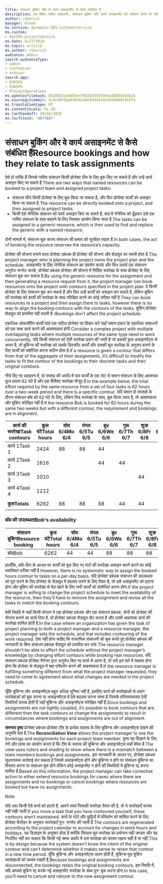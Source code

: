 ```yaml
---
title: संसाधन बुकिंग और वे कार्य असाइनमेंट से कैसे संबंधित हैं
description: यह विषय नामित संसाधनों, संसाधन बुकिंग और कार्य असाइनमेंट को प्रबंधित करने के तरीके और वे एक दूसरे से कैसे संबंधित हैं, के बारे में जानकारी प्रदान करता है।
author: ruhercul
manager: kfend
ms.service: dynamics-365-customerservice
ms.custom:
- dyn365-projectservice
ms.date: 9/27/2019
ms.topic: article
ms.author: ruhercul
audience: Admin
search.audienceType:
- admin
- customizer
- enduser
search.app:
- D365CE
- D365PS
- ProjectOperations
ms.openlocfilehash: 03285d324e855ecf933b155559e5a4826420ab25
ms.sourcegitcommit: 5c4c9bf3ba018562d6cb3443c01d550489c415fa
ms.translationtype: HT
ms.contentlocale: hi-IN
ms.lasthandoff: 10/16/2020
ms.locfileid: "4077887"
---
```

# <a name="resource-bookings-and-how-they-relate-to-task-assignments"></a><span data-ttu-id="f7698-103">संसाधन बुकिंग और वे कार्य असाइनमेंट से कैसे संबंधित हैं</span><span class="sxs-lookup"><span data-stu-id="f7698-103">Resource bookings and how they relate to task assignments</span></span>


<span data-ttu-id="f7698-104">ऐसे दो तरीके हैं जिनसे नामित संसाधन किसी प्रोजेक्ट टीम के लिए बुक किए जा सकते हैं और उन्हें कार्य असाइन किए जा सकते हैं:</span><span class="sxs-lookup"><span data-stu-id="f7698-104">There are two ways that named resources can be booked to a project team and assigned project tasks:</span></span>

- <span data-ttu-id="f7698-105">संसाधन सीधे किसी प्रोजेक्ट के लिए बुक किया जा सकता है, और फिर प्रोजेक्ट कार्यों को असाइन किया जा सकता है.</span><span class="sxs-lookup"><span data-stu-id="f7698-105">The resource can be directly booked onto a project, and then assigned to project tasks.</span></span>
- <span data-ttu-id="f7698-106">किसी ऐसे जेनेरिक संसाधन को कार्य असाइन किए जा सकते हैं, बाद में जेनेरिक को ढूँढकर उसे एक नामित संसाधन के साथ बदलने के लिए जिसका उपयोग किया जाता है.</span><span class="sxs-lookup"><span data-stu-id="f7698-106">The tasks can be assigned to a generic resource, which is then used to find and replace the generic with a named resource.</span></span> 

<span data-ttu-id="f7698-107">दोनों मामलों में, संसाधन बुक करना संसाधन की क्षमता को सुरक्षित रखता है.</span><span class="sxs-lookup"><span data-stu-id="f7698-107">In both cases, the act of booking the resource reserves the resource’s capacity.</span></span>

<span data-ttu-id="f7698-108">प्रोजेक्ट की योजना बनाने वाला प्रोजेक्ट प्रबंधक ही प्रोजेक्ट की योजना और शेड्यूल का स्वामी होता है.</span><span class="sxs-lookup"><span data-stu-id="f7698-108">The project manager who is planning the project owns the project plan and the schedule.</span></span> <span data-ttu-id="f7698-109">असाइनमेंट के लिए जेनेरिक संसाधन का उपयोग करके और फिर उससे एक संसाधन अनुरोध जनरेट करके, प्रोजेक्ट प्रबंधक प्रोजेक्ट की योजना में निर्दिष्ट रूपरेखा के साथ प्रोजेक्ट के लिए संसाधन बुक कर सकता है.</span><span class="sxs-lookup"><span data-stu-id="f7698-109">By using the generic resource for the assignment and then generating a resource request from it, the project manager can book resources onto the project with contours specified in the project plan.</span></span> <span data-ttu-id="f7698-110">वे किसी प्रोजेक्ट के लिए संसाधन बुक कर सकते हैं और फिर उन्हें कार्यों को असाइन कर सकते हैं, लेकिन बुकिंग की रूपरेखा को कार्यों की रूपरेखा के साथ संरेखित करने का कोई तरीका नहीं है.</span><span class="sxs-lookup"><span data-stu-id="f7698-110">They can book resources to a project and then assign them to tasks, however there is no way to align the booking contours with the contours of the tasks.</span></span> <span data-ttu-id="f7698-111">बुकिंग प्रोजेक्ट शेड्यूल को प्रभावित नहीं करती है।</span><span class="sxs-lookup"><span data-stu-id="f7698-111">Bookings don't affect the project schedule.</span></span>

<span data-ttu-id="f7698-112">एकाधिक ओवरलैपिंग कार्यों वाले एक जटिल प्रोजेक्ट पर विचार करें जहाँ समान प्रकार के एकाधिक संसाधनों को एक साथ कार्य करने की आवश्यकता होगी.</span><span class="sxs-lookup"><span data-stu-id="f7698-112">Consider a complex project with multiple overlapping tasks where multiple resources of the same type need to work concurrently.</span></span> <span data-ttu-id="f7698-113">यदि किसी संसाधन को ऐसी रूपरेखा प्रदान की जाती है जो उसकी कुल असाइनमेंट्स से अलग है, तो बुकिंग्स की रूपरेखा को उसके डिस्क्रीट कार्यों और उसकी मूल रूपरेखा के अनुरूप बनाने के लिए कार्यों को संशोधित करना कठिन होता है.</span><span class="sxs-lookup"><span data-stu-id="f7698-113">If a resource is given a contour that differs from that of the aggregate of their assignments, it’s difficult to modify the tasks to fit the contour of the bookings to their discrete tasks and their original contours.</span></span>

<span data-ttu-id="f7698-114">नीचे दिए गए उदाहरण में, दो सप्ताह की अवधि में चार कार्यों के एक सेट से समान संसाधन के लिए आवश्यक कुल प्रयास 62 घंटे है और एक विशिष्ट रूपरेखा मौजूद है.</span><span class="sxs-lookup"><span data-stu-id="f7698-114">In the example below, the total effort required by the same resource from a set of four tasks is 62 hours over a two-week period and there is a specific contour.</span></span> <span data-ttu-id="f7698-115">यदि समान दो सप्ताहों के दौरान संसाधन बॉब को 62 घंटे के लिए, लेकिन भिन्न रूपरेखा के साथ, बुक किया जाता है, तो आवश्यकता और बुकिंग संरेखित नहीं हैं.</span><span class="sxs-lookup"><span data-stu-id="f7698-115">If the resource Bob is booked for 62 hours during the same two weeks but with a different contour, the requirement and bookings are in alignment.</span></span>

| <span data-ttu-id="f7698-116">**कार्य की रूपरेखा**</span><span class="sxs-lookup"><span data-stu-id="f7698-116">**Task contours**</span></span>    | <span data-ttu-id="f7698-117">**कुल घंटे**</span><span class="sxs-lookup"><span data-stu-id="f7698-117">**Total hours**</span></span> | <span data-ttu-id="f7698-118">सोम 6/4</span><span class="sxs-lookup"><span data-stu-id="f7698-118">Mo 6/4</span></span> | <span data-ttu-id="f7698-119">मंगल 6/5</span><span class="sxs-lookup"><span data-stu-id="f7698-119">Tu 6/5</span></span> | <span data-ttu-id="f7698-120">बुध 6/6</span><span class="sxs-lookup"><span data-stu-id="f7698-120">We 6/6</span></span> | <span data-ttu-id="f7698-121">गुरू 6/7</span><span class="sxs-lookup"><span data-stu-id="f7698-121">Th 6/7</span></span> | <span data-ttu-id="f7698-122">शुक्र 6/8</span><span class="sxs-lookup"><span data-stu-id="f7698-122">Fr 6/8</span></span> | <span data-ttu-id="f7698-123">शनि 6/9</span><span class="sxs-lookup"><span data-stu-id="f7698-123">Sa 6/9</span></span> | <span data-ttu-id="f7698-124">रवि 6/10</span><span class="sxs-lookup"><span data-stu-id="f7698-124">Su 6/10</span></span> | <span data-ttu-id="f7698-125">सोम 6/11</span><span class="sxs-lookup"><span data-stu-id="f7698-125">Mo 6/11</span></span> | <span data-ttu-id="f7698-126">मंगल 6/12</span><span class="sxs-lookup"><span data-stu-id="f7698-126">Tu 6/12</span></span> | <span data-ttu-id="f7698-127">बुध 6/13</span><span class="sxs-lookup"><span data-stu-id="f7698-127">We 6/13</span></span> | <span data-ttu-id="f7698-128">गुरू 6/14</span><span class="sxs-lookup"><span data-stu-id="f7698-128">Th 6/14</span></span> | <span data-ttu-id="f7698-129">शुक्र 6/15</span><span class="sxs-lookup"><span data-stu-id="f7698-129">Fr 6/15</span></span> |
|----------------------|-----------------|--------|--------|--------|--------|--------|--------|---------|---------|---------|---------|---------|---------|
| <span data-ttu-id="f7698-130">कार्य 1</span><span class="sxs-lookup"><span data-stu-id="f7698-130">Task 1</span></span>               | <span data-ttu-id="f7698-131">24</span><span class="sxs-lookup"><span data-stu-id="f7698-131">24</span></span>              | <span data-ttu-id="f7698-132">8</span><span class="sxs-lookup"><span data-stu-id="f7698-132">8</span></span>      | <span data-ttu-id="f7698-133">8</span><span class="sxs-lookup"><span data-stu-id="f7698-133">8</span></span>      | <span data-ttu-id="f7698-134">4</span><span class="sxs-lookup"><span data-stu-id="f7698-134">4</span></span>      |        |        |        |         |         |         | <span data-ttu-id="f7698-135">4</span><span class="sxs-lookup"><span data-stu-id="f7698-135">4</span></span>       |         |         |
| <span data-ttu-id="f7698-136">कार्य 2</span><span class="sxs-lookup"><span data-stu-id="f7698-136">Task 2</span></span>               | <span data-ttu-id="f7698-137">16</span><span class="sxs-lookup"><span data-stu-id="f7698-137">16</span></span>              |        |        | <span data-ttu-id="f7698-138">4</span><span class="sxs-lookup"><span data-stu-id="f7698-138">4</span></span>      | <span data-ttu-id="f7698-139">4</span><span class="sxs-lookup"><span data-stu-id="f7698-139">4</span></span>      |        |        |         | <span data-ttu-id="f7698-140">8</span><span class="sxs-lookup"><span data-stu-id="f7698-140">8</span></span>       |         |         |         |         |
| <span data-ttu-id="f7698-141">कार्य 3</span><span class="sxs-lookup"><span data-stu-id="f7698-141">Task 3</span></span>               | <span data-ttu-id="f7698-142">10</span><span class="sxs-lookup"><span data-stu-id="f7698-142">10</span></span>              |        |        |        |        | <span data-ttu-id="f7698-143">4</span><span class="sxs-lookup"><span data-stu-id="f7698-143">4</span></span>      |        |         |         | <span data-ttu-id="f7698-144">4</span><span class="sxs-lookup"><span data-stu-id="f7698-144">4</span></span>       |         | <span data-ttu-id="f7698-145">2</span><span class="sxs-lookup"><span data-stu-id="f7698-145">2</span></span>       |         |
| <span data-ttu-id="f7698-146">कार्य 4</span><span class="sxs-lookup"><span data-stu-id="f7698-146">Task 4</span></span>               | <span data-ttu-id="f7698-147">12</span><span class="sxs-lookup"><span data-stu-id="f7698-147">12</span></span>              |        |        |        |        |        |        |         |         |         | <span data-ttu-id="f7698-148">4</span><span class="sxs-lookup"><span data-stu-id="f7698-148">4</span></span>       |         | <span data-ttu-id="f7698-149">8</span><span class="sxs-lookup"><span data-stu-id="f7698-149">8</span></span>       |
|                      |                 |        |        |        |        |        |        |         |         |         |         |         |         |
| <span data-ttu-id="f7698-150">**कुल**</span><span class="sxs-lookup"><span data-stu-id="f7698-150">**Totals**</span></span>           | <span data-ttu-id="f7698-151">62</span><span class="sxs-lookup"><span data-stu-id="f7698-151">62</span></span>              | <span data-ttu-id="f7698-152">8</span><span class="sxs-lookup"><span data-stu-id="f7698-152">8</span></span>      | <span data-ttu-id="f7698-153">8</span><span class="sxs-lookup"><span data-stu-id="f7698-153">8</span></span>      | <span data-ttu-id="f7698-154">8</span><span class="sxs-lookup"><span data-stu-id="f7698-154">8</span></span>      | <span data-ttu-id="f7698-155">4</span><span class="sxs-lookup"><span data-stu-id="f7698-155">4</span></span>      | <span data-ttu-id="f7698-156">4</span><span class="sxs-lookup"><span data-stu-id="f7698-156">4</span></span>      |        |         | <span data-ttu-id="f7698-157">8</span><span class="sxs-lookup"><span data-stu-id="f7698-157">8</span></span>       | <span data-ttu-id="f7698-158">4</span><span class="sxs-lookup"><span data-stu-id="f7698-158">4</span></span>       | <span data-ttu-id="f7698-159">8</span><span class="sxs-lookup"><span data-stu-id="f7698-159">8</span></span>       | <span data-ttu-id="f7698-160">2</span><span class="sxs-lookup"><span data-stu-id="f7698-160">2</span></span>       | <span data-ttu-id="f7698-161">8</span><span class="sxs-lookup"><span data-stu-id="f7698-161">8</span></span>       |
|                      |                 |        |        |        |        |        |        |         |         |         |         |

### <a name="bobs-availability"></a><span data-ttu-id="f7698-162">बॉब की उपलब्धता</span><span class="sxs-lookup"><span data-stu-id="f7698-162">Bob's availability</span></span>
| <span data-ttu-id="f7698-163">**संसाधन बुकिंग**</span><span class="sxs-lookup"><span data-stu-id="f7698-163">**Resource   booking**</span></span> | <span data-ttu-id="f7698-164">**कुल घंटे**</span><span class="sxs-lookup"><span data-stu-id="f7698-164">**Total hours**</span></span> | <span data-ttu-id="f7698-165">सोम 6/4</span><span class="sxs-lookup"><span data-stu-id="f7698-165">Mo 6/4</span></span> | <span data-ttu-id="f7698-166">मंगल 6/5</span><span class="sxs-lookup"><span data-stu-id="f7698-166">Tu 6/5</span></span> | <span data-ttu-id="f7698-167">बुध 6/6</span><span class="sxs-lookup"><span data-stu-id="f7698-167">We 6/6</span></span> | <span data-ttu-id="f7698-168">गुरू 6/7</span><span class="sxs-lookup"><span data-stu-id="f7698-168">Th 6/7</span></span> | <span data-ttu-id="f7698-169">शुक्र 6/8</span><span class="sxs-lookup"><span data-stu-id="f7698-169">Fr 6/8</span></span> | <span data-ttu-id="f7698-170">शनि 6/9</span><span class="sxs-lookup"><span data-stu-id="f7698-170">Sa 6/9</span></span> | <span data-ttu-id="f7698-171">रवि 6/10</span><span class="sxs-lookup"><span data-stu-id="f7698-171">Su 6/10</span></span> | <span data-ttu-id="f7698-172">सोम 6/11</span><span class="sxs-lookup"><span data-stu-id="f7698-172">Mo 6/11</span></span> | <span data-ttu-id="f7698-173">मंगल 6/12</span><span class="sxs-lookup"><span data-stu-id="f7698-173">Tu 6/12</span></span> | <span data-ttu-id="f7698-174">बुध 6/13</span><span class="sxs-lookup"><span data-stu-id="f7698-174">We 6/13</span></span> | <span data-ttu-id="f7698-175">गुरू 6/14</span><span class="sxs-lookup"><span data-stu-id="f7698-175">Th 6/14</span></span> | <span data-ttu-id="f7698-176">शुक्र 6/15</span><span class="sxs-lookup"><span data-stu-id="f7698-176">Fr 6/15</span></span> |
|------------------------|-----------------|--------|--------|--------|--------|--------|--------|---------|---------|---------|---------|---------|---------|
| <span data-ttu-id="f7698-177">बॉब</span><span class="sxs-lookup"><span data-stu-id="f7698-177">Bob</span></span>                    | <span data-ttu-id="f7698-178">62</span><span class="sxs-lookup"><span data-stu-id="f7698-178">62</span></span>              | <span data-ttu-id="f7698-179">4</span><span class="sxs-lookup"><span data-stu-id="f7698-179">4</span></span>      | <span data-ttu-id="f7698-180">4</span><span class="sxs-lookup"><span data-stu-id="f7698-180">4</span></span>      | <span data-ttu-id="f7698-181">8</span><span class="sxs-lookup"><span data-stu-id="f7698-181">8</span></span>      | <span data-ttu-id="f7698-182">8</span><span class="sxs-lookup"><span data-stu-id="f7698-182">8</span></span>      | <span data-ttu-id="f7698-183">8</span><span class="sxs-lookup"><span data-stu-id="f7698-183">8</span></span>      |        |         | <span data-ttu-id="f7698-184">4</span><span class="sxs-lookup"><span data-stu-id="f7698-184">4</span></span>       | <span data-ttu-id="f7698-185">4</span><span class="sxs-lookup"><span data-stu-id="f7698-185">4</span></span>       | <span data-ttu-id="f7698-186">8</span><span class="sxs-lookup"><span data-stu-id="f7698-186">8</span></span>       | <span data-ttu-id="f7698-187">8</span><span class="sxs-lookup"><span data-stu-id="f7698-187">8</span></span>       | <span data-ttu-id="f7698-188">6</span><span class="sxs-lookup"><span data-stu-id="f7698-188">6</span></span>       |

<span data-ttu-id="f7698-189">हालाँकि, प्रति-दिन के आधार पर कार्यों को बुक किए गए घंटों की रूपरेखा असाइन करने करने का कोई व्यवस्थित तरीका नहीं है.</span><span class="sxs-lookup"><span data-stu-id="f7698-189">However, there is no systematic way to assign the booked hours contour to tasks on a per-day basis.</span></span> <span data-ttu-id="f7698-190">यदि प्रोजेक्ट प्रबंधक संसाधन की उपलब्धता को पूरा करने के लिए प्रोजेक्ट के शेड्यूल में बदलाव करने के लिए तैयार है, तो उसे असाइनमेंट को हटाना होगा और बुकिंग की रूपरेखा से मेल खाने के लिए सभी कार्यों को संशोधित करना होगा.</span><span class="sxs-lookup"><span data-stu-id="f7698-190">If the project manager is willing to change the project schedule to meet the availability of the resource, then they’ll have to remove the assignment and revise all the tasks to match the booking contours.</span></span>

<span data-ttu-id="f7698-191">ऐसी स्थिति में जहाँ किसी संगठन ने एक प्रोजेक्ट प्रबंधक और एक संसाधन प्रबंधक, दोनों को प्रोजेक्ट की योजना बनाने का कार्य दिया है, तो प्रोजेक्ट प्रबंधक शेड्यूल सेट करता है और उसमें आवश्यक कार्य की रूपरेखा शामिल होती है.</span><span class="sxs-lookup"><span data-stu-id="f7698-191">In the case where an organization has given the task of project planning to both a project manager and a resource manager, the project manager sets the schedule, and that includes contouring of the work required.</span></span> <span data-ttu-id="f7698-192">ऐसा नहीं होना चाहिए कि वास्तविक संसाधनों को बुक करते हुए प्रोजेक्ट प्रबंधक की जानकारी के बिना संसाधन प्रबंधक शेड्यूल को प्रभावित कर सके.</span><span class="sxs-lookup"><span data-stu-id="f7698-192">The resource manager shouldn’t be able to affect the schedule without the project manager’s knowledge by changing effort contours while booking real resources.</span></span> <span data-ttu-id="f7698-193">यदि संसाधन प्रबंधक प्रोजेक्ट मैनेजर द्वारा अनुरोध किए गए कार्य से अलग है, तो उसे इस बारे में सहमत होना होगा कि प्रोजेक्ट के शेड्यूल में क्या परिवर्तन करने की आवश्यकता है.</span><span class="sxs-lookup"><span data-stu-id="f7698-193">If the resource manager is fulfilling something different from what the project manager requested, they need to come to agreement about what changes are needed in the project schedule.</span></span>

<span data-ttu-id="f7698-194">चूँकि बुकिंग्स और असाइनमेंट्‍स बहुत अधिक युग्मित नहीं हैं, इसलिए कार्य की रूपरेखाओं से अलग रूपरेखाओं को बुक करना या असाइनमेंट्स में ऐसे बदलाव करना संभव है जिसके परिणामस्वरूप ऐसी स्थितियाँ उत्पन्न होती हैं जहाँ बुकिंग्स और असाइनमेंट्स संरेखित नहीं हैं.</span><span class="sxs-lookup"><span data-stu-id="f7698-194">Since bookings and assignments are not tightly coupled, it’s possible to book contours that are different than the task contours or change the assignments to result in circumstances where bookings and assignments are out of alignment.</span></span>

<span data-ttu-id="f7698-195">**समन्वय दृश्य** प्रोजेक्ट प्रबंधक प्रोजेक्ट टीम के प्रत्येक सदस्य के लिए बुकिंग्स और असाइनमेंट्स देखने की अनुमति देता है.</span><span class="sxs-lookup"><span data-stu-id="f7698-195">The **Reconciliation View** allows the project manager to see the bookings and assignments for each project team member.</span></span> <span data-ttu-id="f7698-196">दृश्य यह दिखाने के लिए रंगों और छाया का उपयोग करता है कि टीम के सदस्य की बुकिंग्स और असाइनमेंट्स कहाँ बेमेल हैं.</span><span class="sxs-lookup"><span data-stu-id="f7698-196">The view uses colors and shading to show where there is a mismatch between a team members bookings and assignments.</span></span> <span data-ttu-id="f7698-197">इस जानकारी के आधार पर, प्रोजेक्ट प्रबंधक सुधारात्मक कार्रवाई कर सकता है जिसमें असाइनमेंट्स होने और बुकिंग्स न होने पर संसाधन बुकिंग्स का विस्तार करना या संसाधन बुक होने लेकिन कोई असाइनमेंट न होने की स्थितियों में बुकिंग्स रद्द करना शामिल है.</span><span class="sxs-lookup"><span data-stu-id="f7698-197">Based on this information, the project manager can take corrective action to either extend resource bookings for cases where there are assignments and no bookings or cancel bookings where resources are booked but have no assignments.</span></span>

> [!NOTE]
> <span data-ttu-id="f7698-198">यदि आप किसी ऐसे कार्य को हटाते हैं, आपने स्वयं जिसकी रूपरेखा तैयार की है, तो ये रूपरेखाएँ कायम नहीं रखी जातीं.</span><span class="sxs-lookup"><span data-stu-id="f7698-198">If you move a task that you have contoured yourself, these contours aren’t maintained.</span></span> <span data-ttu-id="f7698-199">कार्य के घंटों और छुट्टियों में परिवर्तन को शामिल करने के लिए प्रोजेक्ट कैलेंडर के अनुसार रूपरेखाएँ पुन: जनरेट की जाती हैं.</span><span class="sxs-lookup"><span data-stu-id="f7698-199">The contours are regenerated according to the project calendar to account for changes in work hours and holidays.</span></span> <span data-ttu-id="f7698-200">यह डिज़ाइन के अनुसार होता है क्योंकि सिस्टम मूल रूपरेखा का प्रयोजन नहीं जानता और यह निर्धारित नहीं कर सकता कि किसी नई समय अवधि में उस रूपरेखा को कायम रखना सही है या नहीं.</span><span class="sxs-lookup"><span data-stu-id="f7698-200">This is by design because the system doesn’t know the intent of the original contour and can’t determine whether it makes sense to retain that contour in a new time period.</span></span> <span data-ttu-id="f7698-201">चूँकि बुकिंग्स और असाइनमेंट्‍स अलग होती हैं, बुकिंग्स मूल बुकिंग रूपरेखाओं को कायम रखती हैं.</span><span class="sxs-lookup"><span data-stu-id="f7698-201">Because bookings and assignments are disconnected, the bookings retain the original booking contours.</span></span> <span data-ttu-id="f7698-202">इस स्थिति में, यदि आपको बुकिंग रद्द करके नई असाइनमेंट रूपरेखा के साथ पुन: बुक करना होगा.</span><span class="sxs-lookup"><span data-stu-id="f7698-202">In this case, you’ll need to cancel and rebook to the new assignment contour.</span></span>

